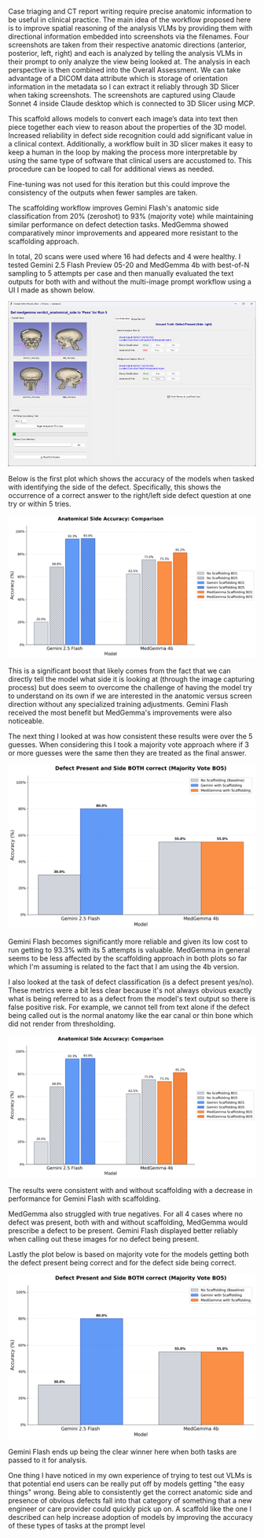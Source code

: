 Case triaging and CT report writing require precise anatomic information to be useful in clinical practice. The main idea of the workflow proposed here is to improve spatial reasoning of the analysis VLMs by providing them with directional information embedded into screenshots via the filenames. Four screenshots are taken from their respective anatomic directions (anterior, posterior, left, right) and each is analyzed by telling the analysis VLMs in their prompt to only analyze the view being looked at. The analysis in each perspective is then combined into the Overall Assessment. We can take advantage of a DICOM data attribute which is storage of orientation information in the metadata so I can extract it reliably through 3D Slicer when taking screenshots. The screenshots are captured using Claude Sonnet 4 inside Claude desktop which is connected to 3D Slicer using MCP. 

This scaffold allows models to convert each image’s data into text then piece together each view to reason about the properties of the 3D model. Increased reliability in defect side recognition could add significant value in a clinical context. Additionally, a workflow built in 3D slicer makes it easy to keep a human in the loop by making the process more interpretable by using the same type of software that clinical users are accustomed to. This procedure can be looped to call for additional views as needed.

Fine-tuning was not used for this iteration but this could improve the consistency of the outputs when fewer samples are taken. 

The scaffolding workflow improves Gemini Flash's anatomic side classification from 20% (zeroshot) to 93% (majority vote) while maintaining similar performance on defect detection tasks. MedGemma showed comparatively minor improvements and appeared more resistant to the scaffolding approach.

In total, 20 scans were used where 16 had defects and 4 were healthy. I tested Gemini 2.5 Flash Preview 05-20 and MedGemma 4b with best-of-N sampling to 5 attempts per case and then manually evaluated the text outputs for both with and without the multi-image prompt workflow using a UI I made as shown below.

![UI Screenshot](assets/images/ui.png)  

Below is the first plot which shows the accuracy of the models when tasked with identifying the side of the defect. Specifically, this shows the occurrence of a correct answer to the right/left side defect question at one try or within 5 tries. 

![Accuracy Comparison](<assets/images/side accuracy comparison.png>)
 
This is a significant boost that likely comes from the fact that we can directly tell the model what side it is looking at (through the image capturing process) but does seem to overcome the challenge of having the model try to understand on its own if we are interested in the anatomic versus screen direction without any specialized training adjustments. Gemini Flash received the most benefit but MedGemma's improvements were also noticeable.

The next thing I looked at was how consistent these results were over the 5 guesses. When considering this I took a majority vote approach where if 3 or more guesses were the same then they are treated as the final answer.

![Defect Detection](<assets/images/defect and side present.png>)
 
Gemini Flash becomes significantly more reliable and given its low cost to run getting to 93.3% with its 5 attempts is valuable. MedGemma in general seems to be less affected by the scaffolding approach in both plots so far which I'm assuming is related to the fact that I am using the 4b version.
 
I also looked at the task of defect classification (is a defect present yes/no). These metrics were a bit less clear because it's not always obvious exactly what is being referred to as a defect from the model's text output so there is false positive risk. For example, we cannot tell from text alone if the defect being called out is the normal anatomy like the ear canal or thin bone which did not render from thresholding.

![Accuracy Comparison](<assets/images/side accuracy comparison.png>)
 
The results were consistent with and without scaffolding with a decrease in performance for Gemini Flash with scaffolding. 

MedGemma also struggled with true negatives. For all 4 cases where no defect was present, both with and without scaffolding, MedGemma would prescribe a defect to be present. Gemini Flash displayed better reliably when calling out these images for no defect being present.

Lastly the plot below is based on majority vote for the models getting both the defect present being correct and for the defect side being correct.

![Combined Detection](<assets/images/defect and side present.png>)
 
Gemini Flash ends up being the clear winner here when both tasks are passed to it for analysis.

One thing I have noticed in my own experience of trying to test out VLMs is that potential end users can be really put off by models getting "the easy things" wrong. Being able to consistently get the correct anatomic side and presence of obvious defects fall into that category of something that a new engineer or care provider could quickly pick up on. A scaffold like the one I described can help increase adoption of models by improving the accuracy of these types of tasks at the prompt level
